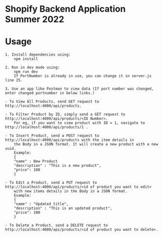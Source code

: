 # Shopify Backend Application Summer 2022

# Usage
    1. Install dependencies using:
        npm install
        
    2. Run in dev mode using:
        npm run dev
        If PortNumber is already in use, you can change it in server.js line 25.

    3. Use an app like Postman to view data (If port number was changed, enter changed portnumber in below links.)
    
    - To View All Products, send GET request to http://localhost:4000/api/products.

    - To Filter Product by ID, simply send a GET request to http://localhost:4000/api/products/<ID Number>. 
        For eg, if you want to view product with ID = 1, navigate to http://localhost:4000/api/products/1 .

    - To Insert Product, send a POST request to http://localhost:4000/api/products with the item details in 
        the Body in a JSON format. It will create a new product with a new uuid.
        Example:
        {
        "name" : New Product
        "description" : "This is a new product",
        "price": 100
        }

    - To Edit a Product, send a PUT request to http://localhost:4000/api/products/<id of product you want to edit> 
        with new items details in the Body in a JSON format.
        Example: 
        {
        "name" : "Updated title",
        "description" : "This is an updated product",
        "price": 100
        }

    - To Delete a Product, send a DELETE request to http://localhost:4000/api/products/<id of product you want to delete>.
